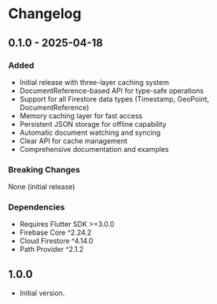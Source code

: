 # Changelog

## 0.1.0 - 2025-04-18

### Added

- Initial release with three-layer caching system
- DocumentReference-based API for type-safe operations
- Support for all Firestore data types (Timestamp, GeoPoint, DocumentReference)
- Memory caching layer for fast access
- Persistent JSON storage for offline capability
- Automatic document watching and syncing
- Clear API for cache management
- Comprehensive documentation and examples

### Breaking Changes

None (initial release)

### Dependencies

- Requires Flutter SDK >=3.0.0
- Firebase Core ^2.24.2
- Cloud Firestore ^4.14.0
- Path Provider ^2.1.2

## 1.0.0

- Initial version.
